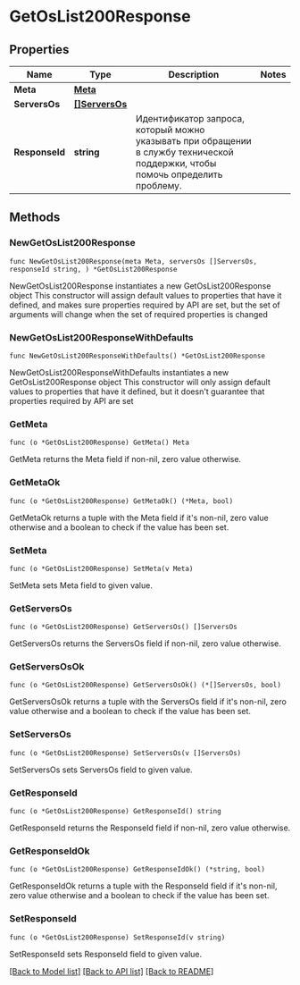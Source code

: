 # GetOsList200Response

## Properties

Name | Type | Description | Notes
------------ | ------------- | ------------- | -------------
**Meta** | [**Meta**](Meta.md) |  | 
**ServersOs** | [**[]ServersOs**](ServersOs.md) |  | 
**ResponseId** | **string** | Идентификатор запроса, который можно указывать при обращении в службу технической поддержки, чтобы помочь определить проблему. | 

## Methods

### NewGetOsList200Response

`func NewGetOsList200Response(meta Meta, serversOs []ServersOs, responseId string, ) *GetOsList200Response`

NewGetOsList200Response instantiates a new GetOsList200Response object
This constructor will assign default values to properties that have it defined,
and makes sure properties required by API are set, but the set of arguments
will change when the set of required properties is changed

### NewGetOsList200ResponseWithDefaults

`func NewGetOsList200ResponseWithDefaults() *GetOsList200Response`

NewGetOsList200ResponseWithDefaults instantiates a new GetOsList200Response object
This constructor will only assign default values to properties that have it defined,
but it doesn't guarantee that properties required by API are set

### GetMeta

`func (o *GetOsList200Response) GetMeta() Meta`

GetMeta returns the Meta field if non-nil, zero value otherwise.

### GetMetaOk

`func (o *GetOsList200Response) GetMetaOk() (*Meta, bool)`

GetMetaOk returns a tuple with the Meta field if it's non-nil, zero value otherwise
and a boolean to check if the value has been set.

### SetMeta

`func (o *GetOsList200Response) SetMeta(v Meta)`

SetMeta sets Meta field to given value.


### GetServersOs

`func (o *GetOsList200Response) GetServersOs() []ServersOs`

GetServersOs returns the ServersOs field if non-nil, zero value otherwise.

### GetServersOsOk

`func (o *GetOsList200Response) GetServersOsOk() (*[]ServersOs, bool)`

GetServersOsOk returns a tuple with the ServersOs field if it's non-nil, zero value otherwise
and a boolean to check if the value has been set.

### SetServersOs

`func (o *GetOsList200Response) SetServersOs(v []ServersOs)`

SetServersOs sets ServersOs field to given value.


### GetResponseId

`func (o *GetOsList200Response) GetResponseId() string`

GetResponseId returns the ResponseId field if non-nil, zero value otherwise.

### GetResponseIdOk

`func (o *GetOsList200Response) GetResponseIdOk() (*string, bool)`

GetResponseIdOk returns a tuple with the ResponseId field if it's non-nil, zero value otherwise
and a boolean to check if the value has been set.

### SetResponseId

`func (o *GetOsList200Response) SetResponseId(v string)`

SetResponseId sets ResponseId field to given value.



[[Back to Model list]](../README.md#documentation-for-models) [[Back to API list]](../README.md#documentation-for-api-endpoints) [[Back to README]](../README.md)



